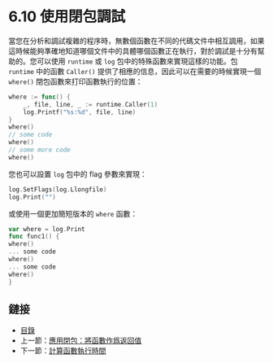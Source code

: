 # 6.10 使用閉包調試

當您在分析和調試複雜的程序時，無數個函數在不同的代碼文件中相互調用，如果這時候能夠準確地知道哪個文件中的具體哪個函數正在執行，對於調試是十分有幫助的。您可以使用 `runtime` 或 `log` 包中的特殊函數來實現這樣的功能。包 `runtime` 中的函數 `Caller()` 提供了相應的信息，因此可以在需要的時候實現一個 `where()` 閉包函數來打印函數執行的位置：

```go
where := func() {
	_, file, line, _ := runtime.Caller(1)
	log.Printf("%s:%d", file, line)
}
where()
// some code
where()
// some more code
where()
```

您也可以設置 `log` 包中的 flag 參數來實現：

```go
log.SetFlags(log.Llongfile)
log.Print("")
```

或使用一個更加簡短版本的 `where` 函數：

```go
var where = log.Print
func func1() {
where()
... some code
where()
... some code
where()
}
```

## 鏈接

- [目錄](directory.md)
- 上一節：[應用閉包：將函數作爲返回值](06.9.md)
- 下一節：[計算函數執行時間](06.11.md)

